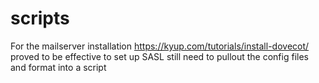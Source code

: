 # scripts

For the mailserver installation https://kyup.com/tutorials/install-dovecot/ proved to be effective to set up SASL still need to pullout the config files and format into a script
